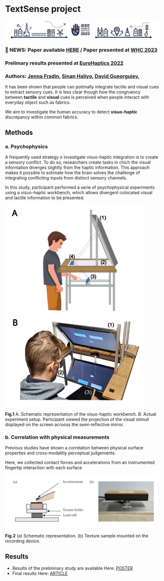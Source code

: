 # TextSense project

![WHC](whc_logo.png)

### 📣 NEWS: Paper available [HERE](https://ieeexplore.ieee.org/abstract/document/10224382) / Paper presented at [WHC 2023](https://2023.worldhaptics.org/)

### Prelimary results presented at [EuroHaptics 2022](https://www.eurohaptics2022.org/) 


### Authors: [Jenna Fradin](https://www.isir.upmc.fr/personnel/fradin/),  [Sinan Haliyo](https://pages.isir.upmc.fr/shaliyo/), [David Gueorguiev](https://www.isir.upmc.fr/personnel/gueorguiev/),

<p>It has been shown that people can potimally integrate tactile and visual cues to extract sensory cues. It is less clear though how the congruency between <strong>tactile</strong> and <strong>visual</strong> cues is perceived when people interact with everyday object such as fabrics.<p>

<p>We aim to investigate the human accuracy to detect <strong>visuo-haptic</strong> discrepancy within common fabrics.<p>

## Methods

### a. Psychophysics

<p>A frequently used strategy o investigate visuo-haptic integration is to create a sensory conflict. To do so, researchers create tasks in chich the visual information diverges slighlty from the haptic information. This approach makes it possible to estimate how the brain solves the challenge of integrating conflicting inputs from distinct sensory channels.</p>

In this study, participant performed a serie of psychophysical experiments using a visuo-haptic workbench, which allows divergent colocated visual and tactile information to be presented.

<img src="workbench.PNG" width="'450"/>

<strong>Fig.1</strong> A. Schematic representation of the visuo-haptic workbench. B. Actual experiment setup. Participant viewed the projection of the visual stimuli displayed on the screen acrooss the semi-reflective mirror.

### b. Correlation with physical measurements

<p>Previous studies have shown a correlation between physical surface properties and cross-modalitiy perceptual judgements.</p>

<p>Here, we collected contact forces and accelerations from an instrumented fingertip interaction with each surface</p>


<img src="physical_measurement.PNG" width="500"/> 

<strong>Fig.2</strong> (a) Schematic representation. (b) Texture sample mounted on the recording device. 

## Results

 * Results of the preliminary study are available Here: [POSTER](poster_WIP.pdf)
 * Final results Here: [ARTICLE](https://hal.science/hal-04156797)

